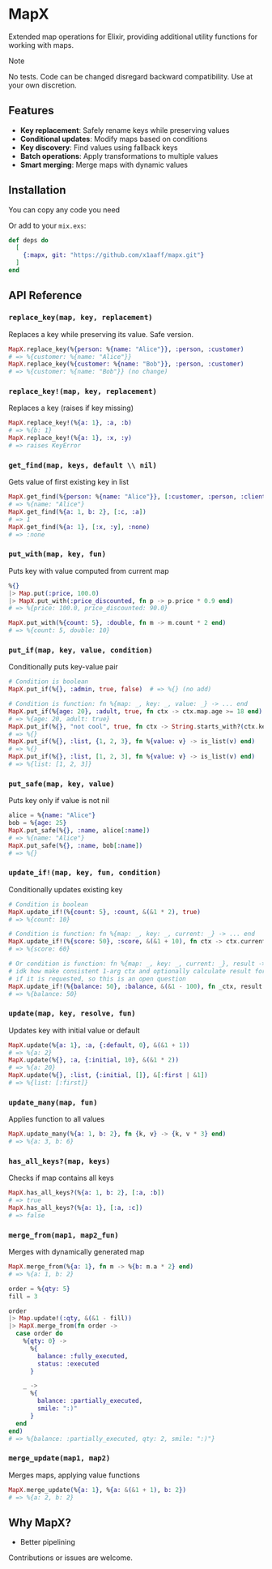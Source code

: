 # MapX

Extended map operations for Elixir, providing additional utility functions for working with maps.

> [!NOTE]
> No tests. Code can be changed disregard backward compatibility. Use at your own discretion.

## Features

- **Key replacement**: Safely rename keys while preserving values
- **Conditional updates**: Modify maps based on conditions
- **Key discovery**: Find values using fallback keys
- **Batch operations**: Apply transformations to multiple values
- **Smart merging**: Merge maps with dynamic values

## Installation

You can copy any code you need

Or add to your `mix.exs`:
```elixir
def deps do
  [
    {:mapx, git: "https://github.com/x1aaff/mapx.git"}
  ]
end
```

## API Reference

### `replace_key(map, key, replacement)`
Replaces a key while preserving its value. Safe version.
```elixir
MapX.replace_key(%{person: %{name: "Alice"}}, :person, :customer)  
# => %{customer: %{name: "Alice"}}
MapX.replace_key(%{customer: %{name: "Bob"}}, :person, :customer)  
# => %{customer: %{name: "Bob"}} (no change)
```

### `replace_key!(map, key, replacement)`
Replaces a key (raises if key missing)
```elixir
MapX.replace_key!(%{a: 1}, :a, :b)
# => %{b: 1}
MapX.replace_key!(%{a: 1}, :x, :y)
# => raises KeyError
```

### `get_find(map, keys, default \\ nil)`
Gets value of first existing key in list
```elixir
MapX.get_find(%{person: %{name: "Alice"}}, [:customer, :person, :client])
# => %{name: "Alice"}
MapX.get_find(%{a: 1, b: 2}, [:c, :a])
# => 1
MapX.get_find(%{a: 1}, [:x, :y], :none)
# => :none
```

### `put_with(map, key, fun)`
Puts key with value computed from current map
```elixir
%{}
|> Map.put(:price, 100.0)
|> MapX.put_with(:price_discounted, fn p -> p.price * 0.9 end)
# => %{price: 100.0, price_discounted: 90.0}

MapX.put_with(%{count: 5}, :double, fn m -> m.count * 2 end)
# => %{count: 5, double: 10}
```

### `put_if(map, key, value, condition)`
Conditionally puts key-value pair
```elixir
# Condition is boolean
MapX.put_if(%{}, :admin, true, false)  # => %{} (no add)

# Condition is function: fn %{map: _, key: _, value: _} -> ... end
MapX.put_if(%{age: 20}, :adult, true, fn ctx -> ctx.map.age >= 18 end)
# => %{age: 20, adult: true}
MapX.put_if(%{}, "not cool", true, fn ctx -> String.starts_with?(ctx.key, "cool") end)
# => %{}
MapX.put_if(%{}, :list, {1, 2, 3}, fn %{value: v} -> is_list(v) end)
# => %{}
MapX.put_if(%{}, :list, [1, 2, 3], fn %{value: v} -> is_list(v) end)
# => %{list: [1, 2, 3]}
```

### `put_safe(map, key, value)`
Puts key only if value is not nil
```elixir
alice = %{name: "Alice"}
bob = %{age: 25}
MapX.put_safe(%{}, :name, alice[:name])
# => %{name: "Alice"}
MapX.put_safe(%{}, :name, bob[:name])
# => %{}
```

### `update_if!(map, key, fun, condition)`
Conditionally updates existing key
```elixir
# Condition is boolean
MapX.update_if!(%{count: 5}, :count, &(&1 * 2), true)
# => %{count: 10}

# Condition is function: fn %{map: _, key: _, current: _} -> ... end
MapX.update_if!(%{score: 50}, :score, &(&1 + 10), fn ctx -> ctx.current < 100 end)
# => %{score: 60}

# Or condition is function: fn %{map: _, key: _, current: _}, result -> ... end
# idk how make consistent 1-arg ctx and optionally calculate result for checking
# if it is requested, so this is an open question
MapX.update_if!(%{balance: 50}, :balance, &(&1 - 100), fn _ctx, result -> result > 0 end)
# => %{balance: 50}
```

### `update(map, key, resolve, fun)`
Updates key with initial value or default
```elixir
MapX.update(%{a: 1}, :a, {:default, 0}, &(&1 + 1))
# => %{a: 2}
MapX.update(%{}, :a, {:initial, 10}, &(&1 * 2))
# => %{a: 20}
MapX.update(%{}, :list, {:initial, []}, &[:first | &1])
# => %{list: [:first]}
```

### `update_many(map, fun)`
Applies function to all values
```elixir
MapX.update_many(%{a: 1, b: 2}, fn {k, v} -> {k, v * 3} end)
# => %{a: 3, b: 6}
```

### `has_all_keys?(map, keys)`
Checks if map contains all keys
```elixir
MapX.has_all_keys?(%{a: 1, b: 2}, [:a, :b])
# => true
MapX.has_all_keys?(%{a: 1}, [:a, :c])
# => false
```

### `merge_from(map1, map2_fun)`
Merges with dynamically generated map
```elixir
MapX.merge_from(%{a: 1}, fn m -> %{b: m.a * 2} end)
# => %{a: 1, b: 2}

order = %{qty: 5}
fill = 3

order
|> Map.update!(:qty, &(&1 - fill))
|> MapX.merge_from(fn order -> 
  case order do
    %{qty: 0} ->
      %{
        balance: :fully_executed,
        status: :executed
      }

    _ ->
      %{
        balance: :partially_executed,
        smile: ":)"
      }
  end
end)
# => %{balance: :partially_executed, qty: 2, smile: ":)"}
```

### `merge_update(map1, map2)`
Merges maps, applying value functions
```elixir
MapX.merge_update(%{a: 1}, %{a: &(&1 + 1), b: 2})
# => %{a: 2, b: 2}
```

## Why MapX?

- Better pipelining

Contributions or issues are welcome.
